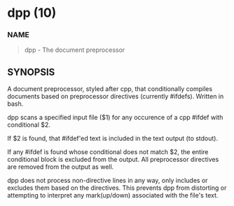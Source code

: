 # dpp (10)

### NAME
> dpp - The document preprocessor
  
## SYNOPSIS
  
A document preprocessor, styled after cpp, that conditionally compiles documents based on preprocessor directives
(currently #ifdefs).  Written in bash.

dpp scans a specified input file ($1) for any occurence of a cpp #ifdef with conditional $2.  

If $2 is found, that #ifdef'ed text is included in the text output (to stdout).

If any #ifdef is found whose conditional does not match $2, the entire conditional block is excluded from the
output.  All preprocessor directives are removed from the output as well.

dpp does not process non-directive lines in any way, only includes or excludes them based on the directives.  This
prevents dpp from distorting or attempting to interpret any mark(up/down) associated with the file's text.
